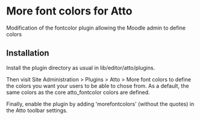 # More font colors for Atto

Modification of the fontcolor plugin allowing the Moodle admin to define colors

## Installation

Install the plugin directory as usual in lib/editor/atto/plugins.

Then visit Site Administration > Plugins > Atto > More font colors to define the colors you want your users to be able to chose from. As a default, the same colors as the core atto_fontcolor colors are defined.

Finally, enable the plugin by adding 'morefontcolors' (without the quotes) in the Atto toolbar settings.



